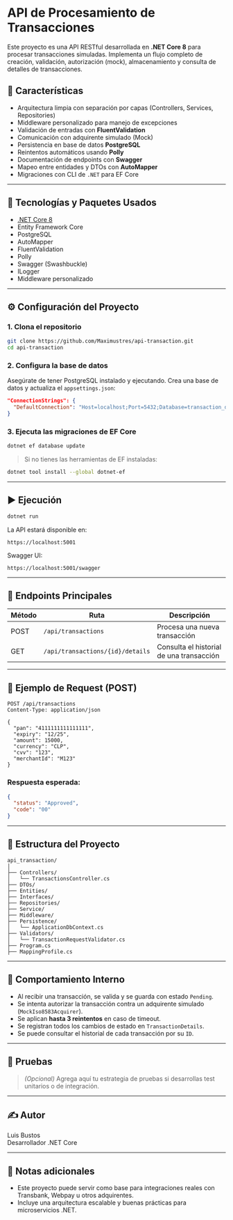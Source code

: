 ﻿# API de Procesamiento de Transacciones

Este proyecto es una API RESTful desarrollada en **.NET Core 8** para procesar transacciones simuladas. Implementa un flujo completo de creación, validación, autorización (mock), almacenamiento y consulta de detalles de transacciones.

## 🧩 Características

- Arquitectura limpia con separación por capas (Controllers, Services, Repositories)
- Middleware personalizado para manejo de excepciones
- Validación de entradas con **FluentValidation**
- Comunicación con adquirente simulado (Mock)
- Persistencia en base de datos **PostgreSQL**
- Reintentos automáticos usando **Polly**
- Documentación de endpoints con **Swagger**
- Mapeo entre entidades y DTOs con **AutoMapper**
- Migraciones con CLI de `.NET` para EF Core

---

## 🚀 Tecnologías y Paquetes Usados

- [.NET Core 8](https://dotnet.microsoft.com/en-us/)
- Entity Framework Core
- PostgreSQL
- AutoMapper
- FluentValidation
- Polly
- Swagger (Swashbuckle)
- ILogger
- Middleware personalizado

---

## ⚙️ Configuración del Proyecto

### 1. Clona el repositorio

```bash
git clone https://github.com/Maximustres/api-transaction.git
cd api-transaction
```

### 2. Configura la base de datos

Asegúrate de tener PostgreSQL instalado y ejecutando. Crea una base de datos y actualiza el `appsettings.json`:

```json
"ConnectionStrings": {
  "DefaultConnection": "Host=localhost;Port=5432;Database=transaction_db;Username=postgres;Password=tu_password"
}
```

### 3. Ejecuta las migraciones de EF Core

```bash
dotnet ef database update
```

> Si no tienes las herramientas de EF instaladas:
>
```bash
dotnet tool install --global dotnet-ef
```

---

## ▶️ Ejecución

```bash
dotnet run
```

La API estará disponible en:

```
https://localhost:5001
```

Swagger UI:

```
https://localhost:5001/swagger
```

---

## 📌 Endpoints Principales

| Método | Ruta                              | Descripción                              |
|--------|-----------------------------------|------------------------------------------|
| POST   | `/api/transactions`               | Procesa una nueva transacción            |
| GET    | `/api/transactions/{id}/details` | Consulta el historial de una transacción |

---

## 🧪 Ejemplo de Request (POST)

```http
POST /api/transactions
Content-Type: application/json

{
  "pan": "4111111111111111",
  "expiry": "12/25",
  "amount": 15000,
  "currency": "CLP",
  "cvv": "123",
  "merchantId": "M123"
}
```

### Respuesta esperada:

```json
{
  "status": "Approved",
  "code": "00"
}
```

---

## 📁 Estructura del Proyecto

```
api_transaction/
│
├── Controllers/
│   └── TransactionsController.cs
├── DTOs/
├── Entities/
├── Interfaces/
├── Repositories/
├── Service/
├── Middleware/
├── Persistence/
│   └── ApplicationDbContext.cs
├── Validators/
│   └── TransactionRequestValidator.cs
├── Program.cs
├── MappingProfile.cs
```

---

## 🔄 Comportamiento Interno

- Al recibir una transacción, se valida y se guarda con estado `Pending`.
- Se intenta autorizar la transacción contra un adquirente simulado (`MockIso8583Acquirer`).
- Se aplican **hasta 3 reintentos** en caso de timeout.
- Se registran todos los cambios de estado en `TransactionDetails`.
- Se puede consultar el historial de cada transacción por su `ID`.

---

## 🧰 Pruebas

> *(Opcional)* Agrega aquí tu estrategia de pruebas si desarrollas test unitarios o de integración.

---

## ✍️ Autor

Luis Bustos  
Desarrollador .NET Core

---

## 📝 Notas adicionales

- Este proyecto puede servir como base para integraciones reales con Transbank, Webpay u otros adquirentes.
- Incluye una arquitectura escalable y buenas prácticas para microservicios .NET.
